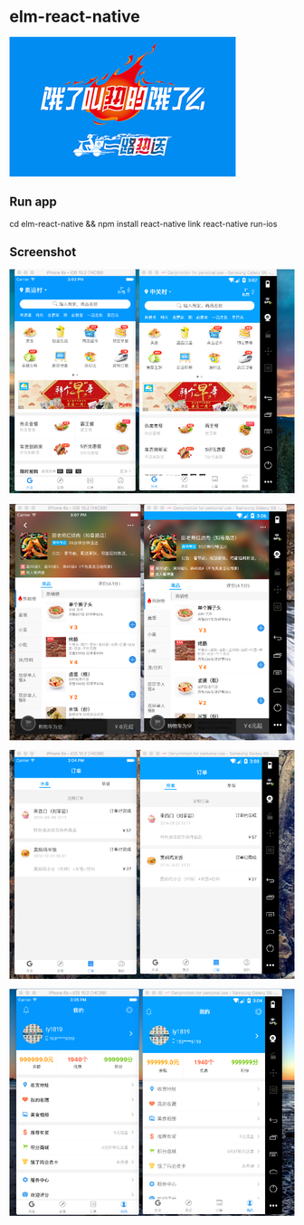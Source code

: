 # elm-react-native

![cover](screenshots/cover.png)


## Run app

cd elm-react-native && npm install
react-native link
react-native run-ios


## Screenshot


![home](screenshots/home.png)

![comment](screenshots/comment.png)

![order](screenshots/order.png)

![my](screenshots/my.png)


